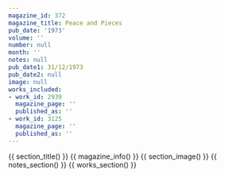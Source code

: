 ```yaml
---
magazine_id: 372
magazine_title: Peace and Pieces
pub_date: '1973'
volume: ''
number: null
month: ''
notes: null
pub_date1: 31/12/1973
pub_date2: null
image: null
works_included:
- work_id: 2939
  magazine_page: ''
  published_as: ''
- work_id: 3125
  magazine_page: ''
  published_as: ''
---
```


{{ section_title() }}
{{ magazine_info() }}
{{ section_image() }}
{{ notes_section() }}
{{ works_section() }}
